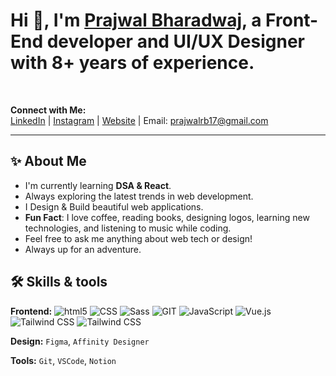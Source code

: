 # Hi 👋, I'm [Prajwal Bharadwaj](https://prajwalbharadwaj.in), a Front-End developer and UI/UX Designer with 8+ years of experience.
<br>

**Connect with Me:**  
[LinkedIn](https://www.linkedin.com/in/prajwalrbharadwaj/) | [Instagram](https://www.instagram.com/bharadwaj_designs/) | [Website](https://prajwalbharadwaj.in) | Email: prajwalrb17@gmail.com

--------------------------------------------------------------------------------------------------------------------------------------------------

## ✨ About Me 

- I'm currently learning **DSA & React**.
- Always exploring the latest trends in web development.
- I Design & Build beautiful web applications.
- **Fun Fact**: I love coffee, reading books, designing logos, learning new technologies, and listening to music while coding.
- Feel free to ask me anything about web tech or design!
- Always up for an adventure.

## 🛠️ Skills & tools 

<!--**Frontend:** `HTML`, `CSS`, `JavaScript`, `Vue.js`, `Tailwind CSS`, `SCSS`, `UnoCSS`, `DHTMLX`-->
**Frontend:** <img alt="html5" src="https://img.shields.io/badge/-HTML5-E34F26?style=flat-square&logo=html5&logoColor=white" />
<img alt="CSS" src="https://img.shields.io/badge/-CSS-663399?style=flat-square&logo=css&logoColor=white" />
<img alt="Sass" src="https://img.shields.io/badge/-Sass-CC6699?style=flat-square&logo=sass&logoColor=white" />
<img alt="GIT" src="https://img.shields.io/badge/-Git-F05032?style=flat-square&logo=git&logoColor=white" />
<img alt="JavaScript" src="https://img.shields.io/badge/-JavaScript-F7DF1E?style=flat-square&logo=javascript&logoColor=white" />
<img alt="Vue.js" src="https://img.shields.io/badge/-Vue.js-4FC08D?style=flat-square&logo=vuedotjs&logoColor=white" />
<img alt="Tailwind CSS" src="https://img.shields.io/badge/-Tailwind CSS-06B6D4?style=flat-square&logo=tailwindcss&logoColor=white" />
<img alt="Tailwind CSS" src="https://img.shields.io/badge/-Tailwind CSS-06B6D4?style=flat-square&logo=tailwindcss&logoColor=white" />
<!--`CSS`, `JavaScript`, `Vue.js`, `Tailwind CSS`, `SCSS`, `UnoCSS`, `DHTMLX`-->

**Design:** `Figma`, `Affinity Designer`

**Tools:** `Git`, `VSCode`, `Notion`

<!--
**prajwalbharadwaj/prajwalbharadwaj** is a ✨ _special_ ✨ repository because its `README.md` (this file) appears on your GitHub profile.

Here are some ideas to get you started:

- 🔭 I’m currently working on ...
- 🌱 I’m currently learning ...
- 👯 I’m looking to collaborate on ...
- 🤔 I’m looking for help with ...
- 💬 Ask me about ...
- 📫 How to reach me: ...
- 😄 Pronouns: ...
- ⚡ Fun fact: ...
-->

